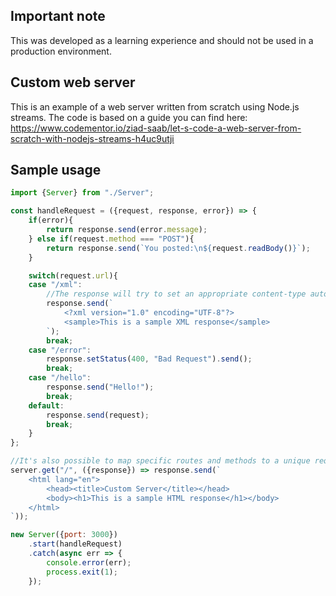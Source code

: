 ## Important note
This was developed as a learning experience and should not be used in a production environment.

## Custom web server
This is an example of a web server written from scratch using Node.js streams. The code is based on a guide you can find here: 
https://www.codementor.io/ziad-saab/let-s-code-a-web-server-from-scratch-with-nodejs-streams-h4uc9utji

## Sample usage
```javascript 
import {Server} from "./Server";

const handleRequest = ({request, response, error}) => {
    if(error){
        return response.send(error.message);
    } else if(request.method === "POST"){
        return response.send(`You posted:\n${request.readBody()}`);
    }

    switch(request.url){
    case "/xml":
        //The response will try to set an appropriate content-type automatically if none is provided.
        response.send(`
            <?xml version="1.0" encoding="UTF-8"?>
            <sample>This is a sample XML response</sample>
        `);
        break;
    case "/error":
        response.setStatus(400, "Bad Request").send();
        break;
    case "/hello":
        response.send("Hello!");
        break;
    default:
        response.send(request);
        break;
    }
};

//It's also possible to map specific routes and methods to a unique request handler.
server.get("/", ({response}) => response.send(`
    <html lang="en">
        <head><title>Custom Server</title></head>
        <body><h1>This is a sample HTML response</h1></body>
    </html>
`));

new Server({port: 3000})
    .start(handleRequest)
    .catch(async err => {
        console.error(err);
        process.exit(1);
    });
```
